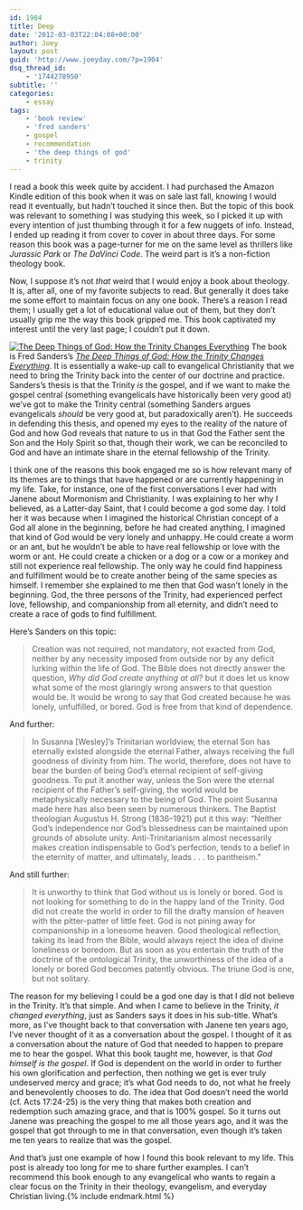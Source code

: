 ```yaml
---
id: 1904
title: Deep
date: '2012-03-03T22:04:08+00:00'
author: Joey
layout: post
guid: 'http://www.joeyday.com/?p=1904'
dsq_thread_id:
    - '1744278950'
subtitle: ''
categories:
    - essay
tags:
    - 'book review'
    - 'fred sanders'
    - gospel
    - recommendation
    - 'the deep things of god'
    - trinity
---
```


I read a book this week quite by accident. I had purchased the Amazon Kindle edition of this book when it was on sale last fall, knowing I would read it eventually, but hadn’t touched it since then. But the topic of this book was relevant to something I was studying this week, so I picked it up with every intention of just thumbing through it for a few nuggets of info. Instead, I ended up reading it from cover to cover in about three days. For some reason this book was a page-turner for me on the same level as thrillers like <cite>Jurassic Park</cite> or <cite>The DaVinci Code</cite>. The weird part is it’s a non-fiction theology book.

Now, I suppose it’s not *that* weird that I would enjoy a book about theology. It is, after all, one of my favorite subjects to read. But generally it does take me some effort to maintain focus on any one book. There’s a reason I read them; I usually get a lot of educational value out of them, but they don’t usually grip me the way this book gripped me. This book captivated my interest until the very last page; I couldn’t put it down.

[![The Deep Things of God: How the Trinity Changes Everything](http://joeyday.com/wp-content/uploads/2012/03/deep-things-of-god.png "The Deep Things of God: How the Trinity Changes Everything")](http://amzn.com/1433513153/?tag=joeyday-20) The book is Fred Sanders’s <cite>[The Deep Things of God: How the Trinity Changes Everything](http://amzn.com/1433513153/?tag=joeyday-20)</cite>. It is essentially a wake-up call to evangelical Christianity that we need to bring the Trinity back into the center of our doctrine and practice. Sanders’s thesis is that the Trinity *is* the gospel, and if we want to make the gospel central (something evangelicals have historically been very good at) we’ve got to make the Trinity central (something Sanders argues evangelicals *should* be very good at, but paradoxically aren’t). He succeeds in defending this thesis, and opened my eyes to the reality of the nature of God and how God reveals that nature to us in that God the Father sent the Son and the Holy Spirit so that, though their work, we can be reconciled to God and have an intimate share in the eternal fellowship of the Trinity.

I think one of the reasons this book engaged me so is how relevant many of its themes are to things that have happened or are currently happening in my life. Take, for instance, one of the first conversations I ever had with Janene about Mormonism and Christianity. I was explaining to her why I believed, as a Latter-day Saint, that I could become a god some day. I told her it was because when I imagined the historical Christian concept of a God all alone in the beginning, before he had created anything, I imagined that kind of God would be very lonely and unhappy. He could create a worm or an ant, but he wouldn’t be able to have real fellowship or love with the worm or ant. He could create a chicken or a dog or a cow or a monkey and still not experience real fellowship. The only way he could find happiness and fulfillment would be to create another being of the same species as himself. I remember she explained to me then that God wasn’t lonely in the beginning. God, the three persons of the Trinity, had experienced perfect love, fellowship, and companionship from all eternity, and didn’t need to create a race of gods to find fulfillment.

Here’s Sanders on this topic:

> Creation was not required, not mandatory, not exacted from God, neither by any necessity imposed from outside nor by any deficit lurking within the life of God. The Bible does not directly answer the question, *Why did God create anything at all?* but it does let us know what some of the most glaringly wrong answers to that question would be. It would be wrong to say that God created because he was lonely, unfulfilled, or bored. God is free from that kind of dependence.

And further:

> In Susanna \[Wesley\]’s Trinitarian worldview, the eternal Son has eternally existed alongside the eternal Father, always receiving the full goodness of divinity from him. The world, therefore, does not have to bear the burden of being God’s eternal recipient of self-giving goodness. To put it another way, unless the Son were the eternal recipient of the Father’s self-giving, the world would be metaphysically necessary to the being of God. The point Susanna made here has also been seen by numerous thinkers. The Baptist theologian Augustus H. Strong (1836–1921) put it this way: “Neither God’s independence nor God’s blessedness can be maintained upon grounds of absolute unity. Anti-Trinitarianism almost necessarily makes creation indispensable to God’s perfection, tends to a belief in the eternity of matter, and ultimately, leads . . . to pantheism.”

And still further:

> It is unworthy to think that God without us is lonely or bored. God is not looking for something to do in the happy land of the Trinity. God did not create the world in order to fill the drafty mansion of heaven with the pitter-patter of little feet. God is not pining away for companionship in a lonesome heaven. Good theological reflection, taking its lead from the Bible, would always reject the idea of divine loneliness or boredom. But as soon as you entertain the truth of the doctrine of the ontological Trinity, the unworthiness of the idea of a lonely or bored God becomes patently obvious. The triune God is one, but not solitary.

The reason for my believing I could be a god one day is that I did not believe in the Trinity. It’s that simple. And when I came to believe in the Trinity, *it changed everything*, just as Sanders says it does in his sub-title. What’s more, as I’ve thought back to that conversation with Janene ten years ago, I’ve never thought of it as a conversation about the gospel. I thought of it as a conversation about the nature of God that needed to happen to prepare me to hear the gospel. What this book taught me, however, is that *God himself is the gospel*. If God is dependent on the world in order to further his own glorification and perfection, then nothing we get is ever truly undeserved mercy and grace; it’s what God needs to do, not what he freely and benevolently chooses to do. The idea that God doesn’t need the world (cf. Acts 17:24-25) is the very thing that makes both creation and redemption such amazing grace, and that is 100% gospel. So it turns out Janene was preaching the gospel to me all those years ago, and it was the gospel that got through to me in that conversation, even though it’s taken me ten years to realize that was the gospel.

And that’s just one example of how I found this book relevant to my life. This post is already too long for me to share further examples. I can’t recommend this book enough to any evangelical who wants to regain a clear focus on the Trinity in their theology, evangelism, and everyday Christian living.{% include endmark.html %}